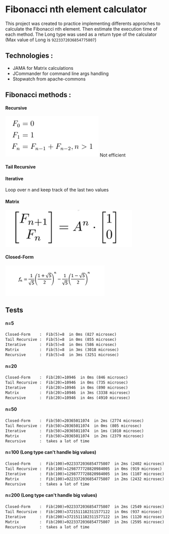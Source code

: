 # Fibonacci nth element calculator
This project was created to practice implementing differents approches to calculate the Fibonacci nth element. Then estimate the execution time of each method.
The Long type was used as a return type of the calculator (Max value of Long is `9223372036854775807`)
## Technologies :
- JAMA for Matrix calculations 
- JCommander for command line args handling
- Stopwatch from apache-commons

## Fibonacci methods :
#### Recursive
![recursive forme](imgs/recursive.png)
Not efficient
#### Tail Recursive
#### Iterative
Loop over n and keep track of the last two values
#### Matrix
![recursive forme](imgs/matrix.png)
#### Closed-Form
![recursive forme](imgs/closed-form.png)

## Tests
#### n=5
``` 
Closed-Form    :  Fib(5)=8  in 0ms (827 microsec)
Tail Recursive :  Fib(5)=8  in 0ms (855 microsec)
Iterative      :  Fib(5)=8  in 0ms (586 microsec)
Matrix         :  Fib(5)=8  in 3ms (3018 microsec)
Recursive      :  Fib(5)=8  in 3ms (3251 microsec)
```
#### n=20
``` 
Closed-Form    :  Fib(20)=10946  in 0ms (846 microsec)
Tail Recursive :  Fib(20)=10946  in 0ms (735 microsec)
Iterative      :  Fib(20)=10946  in 0ms (890 microsec)
Matrix         :  Fib(20)=10946  in 3ms (3338 microsec)
Recursive      :  Fib(20)=10946  in 4ms (4910 microsec)
```

#### n=50
``` 
Closed-Form    :  Fib(50)=20365011074  in 2ms (2774 microsec)
Tail Recursive :  Fib(50)=20365011074  in 0ms (805 microsec)
Iterative      :  Fib(50)=20365011074  in 1ms (1010 microsec)
Matrix         :  Fib(50)=20365011074  in 2ms (2379 microsec)
Recursive      :  takes a lot of time
```

#### n=100 (Long type can't handle big values)
``` 
Closed-Form    :  Fib(100)=9223372036854775807  in 2ms (2402 microsec)
Tail Recursive :  Fib(100)=1298777728820984005  in 0ms (919 microsec)
Iterative      :  Fib(100)=1298777728820984005  in 1ms (1107 microsec)
Matrix         :  Fib(100)=9223372036854775807  in 2ms (2432 microsec)
Recursive      :  takes a lot of time
```

#### n=200 (Long type can't handle big values)
``` 
Closed-Form    :  Fib(200)=9223372036854775807  in 2ms (2549 microsec)
Tail Recursive :  Fib(200)=3721511182311577122  in 0ms (937 microsec)
Iterative      :  Fib(200)=3721511182311577122  in 1ms (1120 microsec)
Matrix         :  Fib(200)=9223372036854775807  in 2ms (2595 microsec)
Recursive      :  takes a lot of time
```